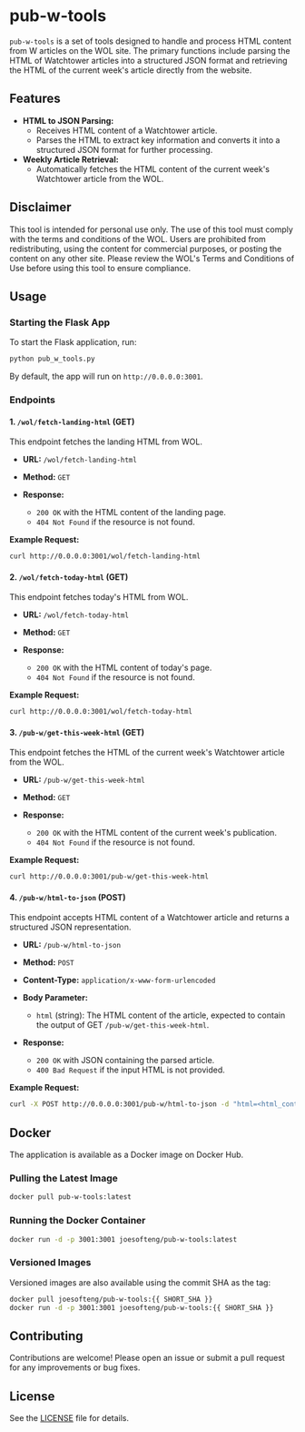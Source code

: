 # pub-w-tools

`pub-w-tools` is a set of tools designed to handle and process HTML content from W articles on the WOL site. The primary
functions include parsing the HTML of Watchtower articles into a structured JSON format and retrieving the HTML of the
current week's article directly from the website.

## Features

- **HTML to JSON Parsing:**
    - Receives HTML content of a Watchtower article.
    - Parses the HTML to extract key information and converts it into a structured JSON format for further processing.
- **Weekly Article Retrieval:**
    - Automatically fetches the HTML content of the current week's Watchtower article from the WOL.

## Disclaimer

This tool is intended for personal use only. The use of this tool must comply with the terms and conditions of the WOL.
Users are prohibited from redistributing, using the content for commercial purposes, or posting the content on any other
site. Please review the WOL's Terms and Conditions of Use before using this tool to ensure compliance.

## Usage

### Starting the Flask App

To start the Flask application, run:

```bash
python pub_w_tools.py
```

By default, the app will run on `http://0.0.0.0:3001`.

### Endpoints

#### 1. `/wol/fetch-landing-html` (GET)

This endpoint fetches the landing HTML from WOL.

- **URL:** `/wol/fetch-landing-html`
- **Method:** `GET`

- **Response:**
    - `200 OK` with the HTML content of the landing page.
    - `404 Not Found` if the resource is not found.

**Example Request:**

```bash
curl http://0.0.0.0:3001/wol/fetch-landing-html
```

#### 2. `/wol/fetch-today-html` (GET)

This endpoint fetches today's HTML from WOL.

- **URL:** `/wol/fetch-today-html`
- **Method:** `GET`

- **Response:**
    - `200 OK` with the HTML content of today's page.
    - `404 Not Found` if the resource is not found.

**Example Request:**

```bash
curl http://0.0.0.0:3001/wol/fetch-today-html
```

#### 3. `/pub-w/get-this-week-html` (GET)

This endpoint fetches the HTML of the current week's Watchtower article from the WOL.

- **URL:** `/pub-w/get-this-week-html`
- **Method:** `GET`

- **Response:**
    - `200 OK` with the HTML content of the current week's publication.
    - `404 Not Found` if the resource is not found.

**Example Request:**

```bash
curl http://0.0.0.0:3001/pub-w/get-this-week-html
```

#### 4. `/pub-w/html-to-json` (POST)

This endpoint accepts HTML content of a Watchtower article and returns a structured JSON representation.

- **URL:** `/pub-w/html-to-json`
- **Method:** `POST`
- **Content-Type:** `application/x-www-form-urlencoded`
- **Body Parameter:**
    - `html` (string): The HTML content of the article, expected to contain the output of GET `/pub-w/get-this-week-html`.

- **Response:**
    - `200 OK` with JSON containing the parsed article.
    - `400 Bad Request` if the input HTML is not provided.

**Example Request:**

```bash
curl -X POST http://0.0.0.0:3001/pub-w/html-to-json -d "html=<html_content>"
```

## Docker

The application is available as a Docker image on Docker Hub.

### Pulling the Latest Image

```bash
docker pull pub-w-tools:latest
```

### Running the Docker Container

```bash
docker run -d -p 3001:3001 joesofteng/pub-w-tools:latest
```

### Versioned Images

Versioned images are also available using the commit SHA as the tag:

```bash
docker pull joesofteng/pub-w-tools:{{ SHORT_SHA }}
docker run -d -p 3001:3001 joesofteng/pub-w-tools:{{ SHORT_SHA }}
```

## Contributing

Contributions are welcome! Please open an issue or submit a pull request for any improvements or bug fixes.

## License

See the [LICENSE](./LICENSE) file for details.
